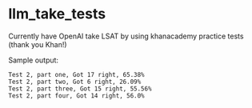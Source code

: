 # llm_take_tests

Currently have OpenAI take LSAT by using khanacademy practice tests (thank you Khan!)

Sample output:

```
Test 2, part one, Got 17 right, 65.38%
Test 2, part two, Got 6 right, 26.09%
Test 2, part three, Got 15 right, 55.56%
Test 2, part four, Got 14 right, 56.0%
```
